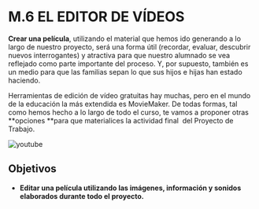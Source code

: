 # M.6 EL EDITOR DE VÍDEOS

**Crear una película**, utilizando el material que hemos ido generando a lo largo de nuestro proyecto, será una forma útil (recordar, evaluar, descubrir nuevos interrogantes) y atractiva para que nuestro alumnado se vea reflejado como parte importante del proceso. Y, por supuesto, también es un medio para que las familias sepan lo que sus hijos e hijas han estado haciendo.

Herramientas de edición de vídeo gratuitas hay muchas, pero en el mundo de la educación la más extendida es MovieMaker. De todas formas, tal como hemos hecho a lo largo de todo el curso, te vamos a proponer otras **opciones **para que materialices la actividad final  del Proyecto de Trabajo.


![](http://s.ytimg.com/yts/img/pixel-vfl3z5WfW.gif "youtube")


## Objetivos

*   **Editar una película utilizando las imágenes, información y sonidos elaborados durante todo el proyecto.**

